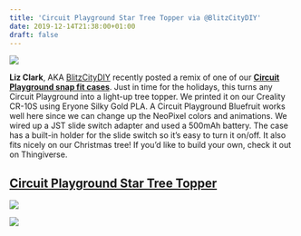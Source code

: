 ```yaml
---
title: 'Circuit Playground Star Tree Topper via @BlitzCityDIY'
date: 2019-12-14T21:38:00+01:00
draft: false
---
```


[![](https://cdn-blog.adafruit.com/uploads/2019/12/cpb-tree-closeup-600x450.jpg)](https://www.thingiverse.com/thing:4044102)

**Liz Clark**, AKA [BlitzCityDIY](https://twitter.com/BlitzCityDIY) recently posted a remix of one of our [**Circuit Playground snap fit cases**](https://www.thingiverse.com/thing:2585702). Just in time for the holidays, this turns any Circuit Playground into a light-up tree topper. We printed it on our Creality CR-10S using Eryone Silky Gold PLA. A Circuit Playground Bluefruit works well here since we can change up the NeoPixel colors and animations. We wired up a JST slide switch adapter and used a 500mAh battery. The case has a built-in holder for the slide switch so it’s easy to turn it on/off. It also fits nicely on our Christmas tree! If you’d like to build your own, check it out on Thingiverse.

[Circuit Playground Star Tree Topper](https://www.thingiverse.com/thing:4044102)
--------------------------------------------------------------------------------

[![](https://cdn-blog.adafruit.com/uploads/2019/12/cpb-tree-wide-angle-600x450.jpg)](https://www.thingiverse.com/thing:4044102)

[![](https://cdn-blog.adafruit.com/uploads/2019/12/cpb-tree-wide-600x450.jpg)](https://www.thingiverse.com/thing:4044102)